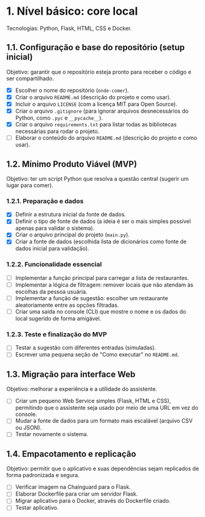 # 1. Nível básico: core local
Tecnologias: Python, Flask, HTML, CSS e Docker.

## 1.1. Configuração e base do repositório (setup inicial)
Objetivo: garantir que o repositório esteja pronto para receber o código e ser compartilhado.

- [x] Escolher o nome do repositório (`onde-comer`).
- [x] Criar o arquivo `README.md` (descrição do projeto e como usar).
- [x] Incluir o arquivo `LICENSE` (com a licença MIT para Open Source).
- [x] Criar o arquivo `.gitignore` (para ignorar arquivos desnecessários do Python, como `.pyc` e `__pycache__`).
- [X] Criar o arquivo `requirements.txt` para listar todas as bibliotecas necessárias para rodar o projeto.
- [ ] Elaborar o conteúdo do arquivo `README.md` (descrição do projeto e como usar).

## 1.2. Mínimo Produto Viável (MVP)
Objetivo: ter um script Python que resolva a questão central (sugerir um lugar para comer).

### 1.2.1. Preparação e dados
- [X] Definir a estrutura inicial da fonte de dados.
- [X] Definir o tipo de fonte de dados (a ideia é ser o mais simples possível apenas para validar o sistema).
- [X] Criar o arquivo principal do projeto (`main.py`).
- [X] Criar a fonte de dados (escolhida lista de dicionários como fonte de dados inicial para validação).

### 1.2.2. Funcionalidade essencial
- [ ] Implementar a função principal para carregar a lista de restaurantes.
- [ ] Implementar a lógica de filtragem: remover locais que não atendam às escolhas da pessoa usuária.
- [ ] Implementar a função de sugestão: escolher um restaurante aleatoriamente entre as opções filtradas.
- [ ] Criar uma saída no console (CLI) que mostre o nome e os dados do local sugerido de forma amigável.

### 1.2.3. Teste e finalização do MVP
- [ ] Testar a sugestão com diferentes entradas (simuladas).
- [ ] Escrever uma pequena seção de "Como executar" no `README.md`.

## 1.3. Migração para interface Web
Objetivo: melhorar a experiência e a utilidade do assistente.

- [ ] Criar um pequeno Web Service simples (Flask, HTML e CSS), permitindo que o assistente seja usado por meio de uma URL em vez do console.
- [ ] Mudar a fonte de dados para um formato mais escalável (arquivo CSV ou JSON).
- [ ] Testar novamente o sistema.

## 1.4. Empacotamento e replicação
Objetivo: permitir que o aplicativo e suas dependências sejam replicados de forma padronizada e segura.

- [ ] Verificar imagem na Chainguard para o Flask.
- [ ] Elaborar Dockerfile para criar um servidor Flask.
- [ ] Migrar aplicativo para o Docker, através do Dockerfile criado.
- [ ] Testar aplicativo.
